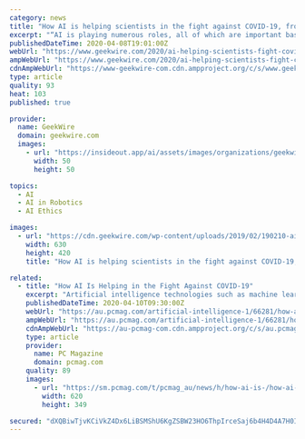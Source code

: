 ```yaml
---
category: news
title: "How AI is helping scientists in the fight against COVID-19, from robots to predicting the future"
excerpt: "“AI is playing numerous roles, all of which are important based on where we are in the pandemic cycle,” the two told GeekWire in an email. “But what if the virus could have been contained?” Canadian health surveillance startup BlueDot was among the first in the world to identify the COVID-19 risk and accurately predict its ..."
publishedDateTime: 2020-04-08T19:01:00Z
webUrl: "https://www.geekwire.com/2020/ai-helping-scientists-fight-covid-19-robots-predicting-future/"
ampWebUrl: "https://www.geekwire.com/2020/ai-helping-scientists-fight-covid-19-robots-predicting-future/amp/"
cdnAmpWebUrl: "https://www-geekwire-com.cdn.ampproject.org/c/s/www.geekwire.com/2020/ai-helping-scientists-fight-covid-19-robots-predicting-future/amp/"
type: article
quality: 93
heat: 103
published: true

provider:
  name: GeekWire
  domain: geekwire.com
  images:
    - url: "https://insideout.app/ai/assets/images/organizations/geekwire.com-50x50.jpg"
      width: 50
      height: 50

topics:
  - AI
  - AI in Robotics
  - AI Ethics

images:
  - url: "https://cdn.geekwire.com/wp-content/uploads/2019/02/190210-ai-630x420.jpg"
    width: 630
    height: 420
    title: "How AI is helping scientists in the fight against COVID-19, from robots to predicting the future"

related:
  - title: "How AI Is Helping in the Fight Against COVID-19"
    excerpt: "Artificial intelligence technologies such as machine learning, natural-language processing, computer vision, and deep learning can help track and identify the novel coronavirus. On Dec. 31, BlueDot, a Toronto-based company that uses artificial intelligence to track the spread of infectious diseases, alerted its customers about a cluster of ..."
    publishedDateTime: 2020-04-10T09:30:00Z
    webUrl: "https://au.pcmag.com/artificial-intelligence-1/66281/how-ai-is-helping-in-the-fight-against-covid-19"
    ampWebUrl: "https://au.pcmag.com/artificial-intelligence-1/66281/how-ai-is-helping-in-the-fight-against-covid-19?amp=1"
    cdnAmpWebUrl: "https://au-pcmag-com.cdn.ampproject.org/c/s/au.pcmag.com/artificial-intelligence-1/66281/how-ai-is-helping-in-the-fight-against-covid-19?amp=1"
    type: article
    provider:
      name: PC Magazine
      domain: pcmag.com
    quality: 89
    images:
      - url: "https://sm.pcmag.com/t/pcmag_au/news/h/how-ai-is-/how-ai-is-helping-in-the-fight-against-covid-19_5mp8.620.jpg"
        width: 620
        height: 349

secured: "dXQBiwTjvKCiVkZ4Dx6LiBSMShU6KgZSBW23HO6ThpIrceSaj6b4H4D4A7H0IyuS8xY2Q4tG9r37ufjOY0URCBZB2DHbv1m2qlFeGvYYlqsPxNFcNwNqJfwTtQcgNx5aSp2Waqx4uTsGhERBaGwzvShfg8/W5D5FWRP4Vp8wBUy54IlpQTp8X4wNyR4V7MhBZjl0Dl+bfIAwe53+zjZyqC3JXx3enbQK0TU8GjXZysuf2qLKbvV9b56mbz0arouQ3uI0qkhlYQIXRD5yH42LmLL+aIHLD+O8RmBoHkL9MIhKyoXs5oeL9B/dNI3W9yMLIDwc9ehLew5wJmWrvbmxlAUAMfTZnfdCH8zehO2pfEA2Gll7r+n4Nts0/z99EwcC8F3ZLxSz0AIaBs56qiIduUofppu6B7OJp2D52pU/S9oXXK5I1Yxo07LXA5ES1sjSmjZArP5nM0eQ3TvD8dPKh2HR03a7JUci29UKX+hNJCw=;uBSoMYCtOQILTBalUNABiw=="
---
```


